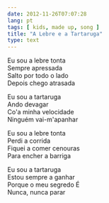 ```yaml
---
date: 2012-11-26T07:07:28
lang: pt
tags: [ kids, made up, song ]
title: "A Lebre e a Tartaruga"
type: text
---
```


Eu sou a lebre tonta\
Sempre apressada\
Salto por todo o lado\
Depois chego atrasada

Eu sou a tartaruga\
Ando devagar\
Co'a minha velocidade\
Ninguém vai-m'apanhar

Eu sou a lebre tonta\
Perdi a corrida\
Fiquei a comer cenouras\
Para encher a barriga

Eu sou a tartaruga\
Estou sempre a ganhar\
Porque o meu segredo É\
Nunca, nunca parar

